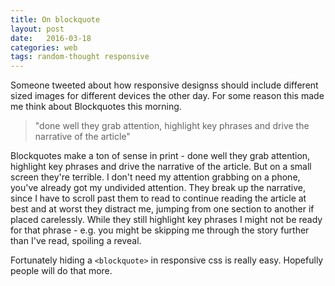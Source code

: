 ```yaml
---
title: On blockquote
layout: post
date:   2016-03-18 
categories: web
tags: random-thought responsive
---
```

Someone tweeted about how responsive designss should include different sized images for different devices the other day. For some reason this made me think about Blockquotes this morning. 

> "done well they grab attention, highlight key phrases and drive the narrative of the article"

Blockquotes make a ton of sense in print - done well they grab attention, highlight key phrases and drive the narrative of the article. But on a small screen they're terrible. I don't need my attention grabbing on a phone, you've already got my undivided attention. They break up the narrative, since I have to scroll past them to read to continue reading the article at best and at worst they distract me, jumping from one section to another if placed carelessly. While they still highlight key phrases I might not be ready for that phrase - e.g. you might be skipping me through the story further than I've read, spoiling a reveal. 

Fortunately hiding a `<blockquote>` in responsive css is really easy. Hopefully people will do that more.
